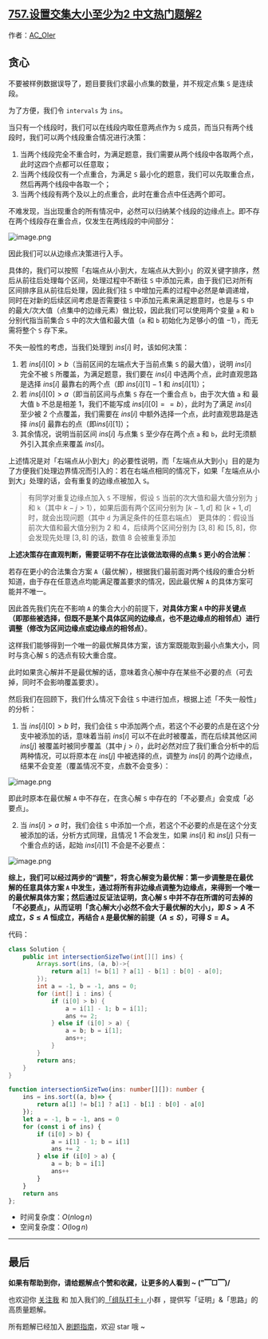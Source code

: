 ## [757.设置交集大小至少为2 中文热门题解2](https://leetcode.cn/problems/set-intersection-size-at-least-two/solutions/100000/by-ac_oier-3xn6)

作者：[AC_OIer](https://leetcode.cn/u/AC_OIer)

## 贪心

不要被样例数据误导了，题目要我们求最小点集的数量，并不规定点集 `S` 是连续段。

为了方便，我们令 `intervals` 为 `ins`。

当只有一个线段时，我们可以在线段内取任意两点作为 `S` 成员，而当只有两个线段时，我们可以两个线段重合情况进行决策：

1. 当两个线段完全不重合时，为满足题意，我们需要从两个线段中各取两个点，此时这四个点都可以任意取；
2. 当两个线段仅有一个点重合，为满足 `S` 最小化的题意，我们可以先取重合点，然后再两个线段中各取一个；
3. 当两个线段有两个及以上的点重合，此时在重合点中任选两个即可。

不难发现，当出现重合的所有情况中，必然可以归纳某个线段的边缘点上。即不存在两个线段存在重合点，仅发生在两线段的中间部分：

![image.png](https://pic.leetcode-cn.com/1658457549-jPJtir-image.png)

因此我们可以从边缘点决策进行入手。

具体的，我们可以按照「右端点从小到大，左端点从大到小」的双关键字排序，然后从前往后处理每个区间，处理过程中不断往 `S` 中添加元素，由于我们已对所有区间排序且从前往后处理，因此我们往 `S` 中增加元素的过程中必然是单调递增，同时在对新的后续区间考虑是否需要往 `S` 中添加元素来满足题意时，也是与 `S` 中的最大/次大值（点集中的边缘元素）做比较，因此我们可以使用两个变量 `a` 和 `b` 分别代指当前集合 `S` 中的次大值和最大值（`a` 和 `b` 初始化为足够小的值 $-1$），而无需将整个 `S` 存下来。

不失一般性的考虑，当我们处理到 $ins[i]$ 时，该如何决策：

1. 若 $ins[i][0] > b$（当前区间的左端点大于当前点集 `S` 的最大值），说明 $ins[i]$ 完全不被 `S` 所覆盖，为满足题意，我们要在 $ins[i]$ 中选两个点，此时直观思路是选择 $ins[i]$ 最靠右的两个点（即 $ins[i][1] - 1$ 和 $ins[i][1]$）；
2. 若 $ins[i][0] > a$（即当前区间与点集 `S` 存在一个重合点 `b`，由于次大值 `a` 和 最大值 `b` 不总是相差 $1$，我们不能写成 $ins[i][0] == b$），此时为了满足 $ins[i]$ 至少被 $2$ 个点覆盖，我们需要在 $ins[i]$ 中额外选择一个点，此时直观思路是选择 $ins[i]$ 最靠右的点（即$ins[i][1]$）；
3. 其余情况，说明当前区间 $ins[i]$ 与点集 `S` 至少存在两个点 `a` 和 `b`，此时无须额外引入其余点来覆盖 $ins[i]$。

上述情况是对「右端点从小到大」的必要性说明，而「左端点从大到小」目的是为了方便我们处理边界情况而引入的：若在右端点相同的情况下，如果「左端点从小到大」处理的话，会有重复的边缘点被加入 `S`。

> 有同学对重复边缘点加入 `S` 不理解，假设 `S` 当前的次大值和最大值分别为 `j` 和 `k`（其中 $k - j > 1$），如果后面有两个区间分别为 $[k - 1, d]$ 和 $[k + 1, d]$ 时，就会出现问题（其中 `d` 为满足条件的任意右端点）
更具体的：假设当前次大值和最大值分别为 $2$ 和 $4$，后续两个区间分别为 $[3, 8]$ 和 $[5, 8]$，你会发现先处理 $[3, 8]$ 的话，数值 $8$ 会被重复添加

**上述决策存在直观判断，需要证明不存在比该做法取得的点集 `S` 更小的合法解**：

若存在更小的合法集合方案 `A`（最优解），根据我们最前面对两个线段的重合分析知道，由于存在任意选点均能满足覆盖要求的情况，因此最优解 `A` 的具体方案可能并不唯一。

因此首先我们先在不影响 `A` 的集合大小的前提下，**对具体方案 `A` 中的非关键点（即那些被选择，但既不是某个具体区间的边缘点，也不是边缘点的相邻点）进行调整（修改为区间边缘点或边缘点的相邻点）**。

这样我们能够得到一个唯一的最优解具体方案，该方案既能取到最小点集大小，同时与贪心解 `S` 的选点有较大重合度。

此时如果贪心解并不是最优解的话，意味着贪心解中存在某些不必要的点（可去掉，同时不会影响覆盖要求）。

然后我们在回顾下，我们什么情况下会往 `S` 中进行加点，根据上述「不失一般性」的分析：

1. 当 $ins[i][0] > b$ 时，我们会往 `S` 中添加两个点，若这个不必要的点是在这个分支中被添加的话，意味着当前 $ins[i]$ 可以不在此时被覆盖，而在后续其他区间 $ins[j]$ 被覆盖时被同步覆盖（其中 $j > i$），此时必然对应了我们重合分析中的后两种情况，可以将原本在 $ins[j]$ 中被选择的点，调整为 $ins[i]$ 的两个边缘点，结果不会变差（覆盖情况不变，点数不会变多）：

![image.png](https://pic.leetcode-cn.com/1658460559-YHppJd-image.png)

即此时原本在最优解 `A` 中不存在，在贪心解 `S` 中存在的「不必要点」会变成「必要点」。

2. 当 $ins[i] > a$ 时，我们会往 `S` 中添加一个点，若这个不必要的点是在这个分支被添加的话，分析方式同理，且情况 $1$ 不会发生，如果 $ins[i]$ 和 $ins[j]$ 只有一个重合点的话，起始 $ins[i][1]$ 不会是不必要点：

![image.png](https://pic.leetcode-cn.com/1658461009-RjMyXC-image.png)

**综上，我们可以经过两步的“调整”，将贪心解变为最优解：第一步调整是在最优解的任意具体方案 `A` 中发生，通过将所有非边缘点调整为边缘点，来得到一个唯一的最优解具体方案；然后通过反证法证明，贪心解 `S` 中并不存在所谓的可去掉的「不必要点」，从而证明「贪心解大小必然不会大于最优解的大小」，即 $S > A$ 不成立，$S \leq A$ 恒成立，再结合 `A` 是最优解的前提（$A \leq S$），可得 $S = A$。**

代码：
```Java []
class Solution {
    public int intersectionSizeTwo(int[][] ins) {
        Arrays.sort(ins, (a, b)->{
            return a[1] != b[1] ? a[1] - b[1] : b[0] - a[0];
        });
        int a = -1, b = -1, ans = 0;
        for (int[] i : ins) {
            if (i[0] > b) {
                a = i[1] - 1; b = i[1];
                ans += 2;
            } else if (i[0] > a) {
                a = b; b = i[1];
                ans++;
            }
        }
        return ans;
    }
}
```
```TypeScript []
function intersectionSizeTwo(ins: number[][]): number {
    ins = ins.sort((a, b)=> {
        return a[1] != b[1] ? a[1] - b[1] : b[0] - a[0]
    });
    let a = -1, b = -1, ans = 0
    for (const i of ins) {
        if (i[0] > b) {
            a = i[1] - 1; b = i[1]
            ans += 2
        } else if (i[0] > a) {
            a = b; b = i[1]
            ans++
        }
    }
    return ans
};
```
* 时间复杂度：$O(n\log{n})$
* 空间复杂度：$O(\log{n})$

---

## 最后

**如果有帮助到你，请给题解点个赞和收藏，让更多的人看到 ~ ("▔□▔)/**

也欢迎你 [关注我](https://oscimg.oschina.net/oscnet/up-19688dc1af05cf8bdea43b2a863038ab9e5.png) 和 加入我们的[「组队打卡」](https://leetcode-cn.com/u/ac_oier/)小群 ，提供写「证明」&「思路」的高质量题解。

所有题解已经加入 [刷题指南](https://github.com/SharingSource/LogicStack-LeetCode/wiki)，欢迎 star 哦 ~